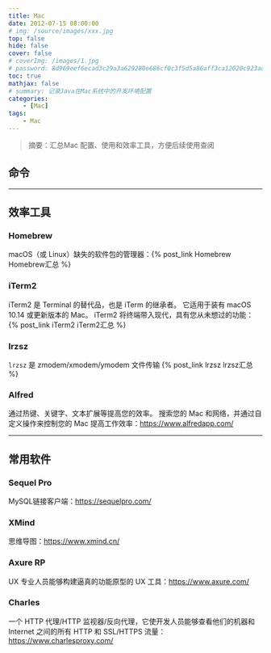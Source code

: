 ```yaml
---
title: Mac
date: 2012-07-15 08:00:00
# img: /source/images/xxx.jpg
top: false
hide: false
cover: false
# coverImg: /images/1.jpg
# password: 8d969eef6ecad3c29a3a629280e686cf0c3f5d5a86aff3ca12020c923adc6c92
toc: true
mathjax: false
# summary: 记录Java在Mac系统中的开发环境配置
categories:
    - [Mac]
tags:
    - Mac
---
```


> 摘要：汇总Mac 配置、使用和效率工具，方便后续使用查阅


## 命令

---
 
## 效率工具

### Homebrew
macOS（或 Linux）缺失的软件包的管理器：{% post_link Homebrew Homebrew汇总 %}

### iTerm2
iTerm2 是 Terminal 的替代品，也是 iTerm 的继承者。 它适用于装有 macOS 10.14 或更新版本的 Mac。 iTerm2 将终端带入现代，具有您从未想过的功能：{% post_link iTerm2 iTerm2汇总 %}

### lrzsz
`lrzsz` 是 zmodem/xmodem/ymodem 文件传输 {% post_link lrzsz lrzsz汇总 %}

### Alfred
通过热键、关键字、文本扩展等提高您的效率。 搜索您的 Mac 和网络，并通过自定义操作来控制您的 Mac 提高工作效率：https://www.alfredapp.com/

---

## 常用软件

### Sequel Pro
MySQL链接客户端：https://sequelpro.com/

### XMind
思维导图：https://www.xmind.cn/

### Axure RP
UX 专业人员能够构建逼真的功能原型的 UX 工具：https://www.axure.com/

### Charles
一个 HTTP 代理/HTTP 监视器/反向代理，它使开发人员能够查看他们的机器和 Internet 之间的所有 HTTP 和 SSL/HTTPS 流量：https://www.charlesproxy.com/